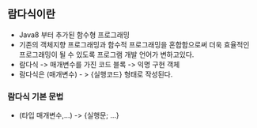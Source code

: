 ## 람다식이란
- Java8 부터 추가된 함수형 프로그래밍
- 기존의 객체지향 프로그래밍과 함수적 프로그래밍을 혼합함으로써 더욱 효율적인 프로그래밍이 될 수 있도록 프로그램 개발 언어가 변하고있다.
- 람다식 -> 매개변수를 가진 코드 블록 -> 익명 구현 객체
- 람다식은 (매개변수) - > {실행코드} 형태로 작성된다.


### 람다식 기본 문법

- (타입 매개변수,...) -> {실행문; ...}
